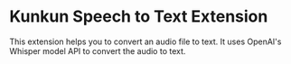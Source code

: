 # Kunkun Speech to Text Extension

This extension helps you to convert an audio file to text.
It uses OpenAI's Whisper model API to convert the audio to text.
